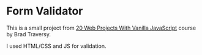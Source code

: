 <h1>Form Validator</h1>
<p>This is a small project from <a href="https://www.udemy.com/course/web-projects-with-vanilla-javascript/">20 Web Projects With Vanilla JavaScript</a> course by Brad Traversy.</p>
<p>I used HTML/CSS and JS for validation.</p>
